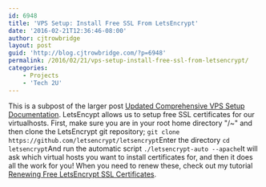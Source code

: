 ```yaml
---
id: 6948
title: 'VPS Setup: Install Free SSL From LetsEncrypt'
date: '2016-02-21T12:36:46-08:00'
author: cjtrowbridge
layout: post
guid: 'http://blog.cjtrowbridge.com/?p=6948'
permalink: /2016/02/21/vps-setup-install-free-ssl-from-letsencrypt/
categories:
    - Projects
    - 'Tech 2U'
---
```


This is a subpost of the larger post [Updated Comprehensive VPS Setup Documentation](https://blog.cjtrowbridge.com/2016/02/21/updated-comprehensive-vps-setup-documentation/). LetsEncypt allows us to setup free SSL certificates for our virtualhosts. First, make sure you are in your root home directory "/~" and then clone the LetsEncrypt git repository; `git clone https://github.com/letsencrypt/letsencrypt`Enter the directory `cd letsencrypt`And run the automatic script `./letsencrypt-auto --apache`It will ask which virtual hosts you want to install certificates for, and then it does all the work for you! When you need to renew these, check out my tutorial [Renewing Free LetsEncrypt SSL Certificates](http://blog.cjtrowbridge.com/2016/02/21/renewing-free-letsencrypt-ssl-certificates/).